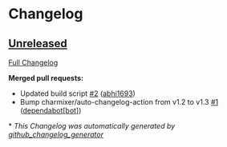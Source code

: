 # Changelog

## [Unreleased](https://github.com/Onemind-Services-LLC/kubernetes-json-schema/tree/HEAD)

[Full Changelog](https://github.com/Onemind-Services-LLC/kubernetes-json-schema/compare/ae92552452ef9ab30958159294df92d35f813850...HEAD)

**Merged pull requests:**

- Updated build script [\#2](https://github.com/Onemind-Services-LLC/kubernetes-json-schema/pull/2) ([abhi1693](https://github.com/abhi1693))
- Bump charmixer/auto-changelog-action from v1.2 to v1.3 [\#1](https://github.com/Onemind-Services-LLC/kubernetes-json-schema/pull/1) ([dependabot[bot]](https://github.com/apps/dependabot))



\* *This Changelog was automatically generated by [github_changelog_generator](https://github.com/github-changelog-generator/github-changelog-generator)*
